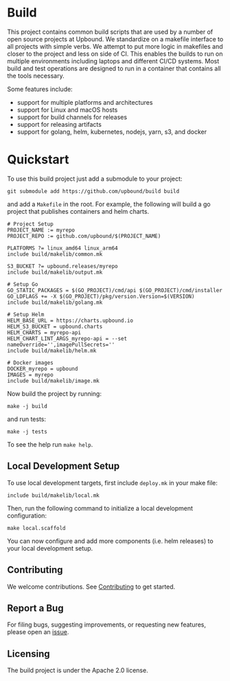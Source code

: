 # Build

This project contains common build scripts that are used by a number of open source projects at Upbound. We standardize on a makefile interface to all projects with simple verbs. We attempt to put more logic in makefiles and closer to the project and less on side of CI. This enables the builds to run on multiple environments including laptops and different CI/CD systems. Most build and test operations are designed to run in a container that contains all the tools necessary.

Some features include:
 * support for multiple platforms and architectures
 * support for Linux and macOS hosts
 * support for build channels for releases
 * support for releasing artifacts
 * support for golang, helm, kubernetes, nodejs, yarn, s3, and docker

# Quickstart

To use this build project just add a submodule to your project:

```
git submodule add https://github.com/upbound/build build
```

and add a `Makefile` in the root. For example, the following will build a go project that publishes containers and helm charts.

```
# Project Setup
PROJECT_NAME := myrepo
PROJECT_REPO := github.com/upbound/$(PROJECT_NAME)

PLATFORMS ?= linux_amd64 linux_arm64
include build/makelib/common.mk

S3_BUCKET ?= upbound.releases/myrepo
include build/makelib/output.mk

# Setup Go
GO_STATIC_PACKAGES = $(GO_PROJECT)/cmd/api $(GO_PROJECT)/cmd/installer
GO_LDFLAGS += -X $(GO_PROJECT)/pkg/version.Version=$(VERSION)
include build/makelib/golang.mk

# Setup Helm
HELM_BASE_URL = https://charts.upbound.io
HELM_S3_BUCKET = upbound.charts
HELM_CHARTS = myrepo-api
HELM_CHART_LINT_ARGS_myrepo-api = --set nameOverride='',imagePullSecrets=''
include build/makelib/helm.mk

# Docker images
DOCKER_myrepo = upbound
IMAGES = myrepo
include build/makelib/image.mk
```

Now build the project by running:

```
make -j build
```

and run tests:

```
make -j tests
```

To see the help run `make help`.

## Local Development Setup

To use local development targets, first include `deploy.mk` in your make file:

```
include build/makelib/local.mk
```

Then, run the following command to initialize a local development configuration:

```
make local.scaffold
```

You can now configure and add more components (i.e. helm releases) to your local development setup.

## Contributing

We welcome contributions. See [Contributing](CONTRIBUTING.md) to get started.

## Report a Bug

For filing bugs, suggesting improvements, or requesting new features, please open an [issue](https://github.com/upbound/build/issues).

## Licensing

The build project is under the Apache 2.0 license.
